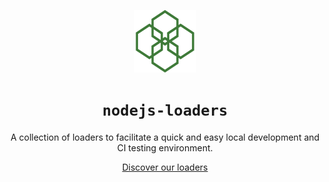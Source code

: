 <p align="center">
<img src="https://raw.githubusercontent.com/JakobJingleheimer/nodejs-loaders/refs/heads/main/logo.svg" height="100" width="100" alt="@node.js loaders logo" />
</p>
<h1 align="center"><code>nodejs-loaders</code></h1>
<p align="center">A collection of loaders to facilitate a quick and easy local development and CI testing environment.</p>
<p align="center"><a href="https://github.com/nodejs-loaders">Discover our loaders</a></p>
